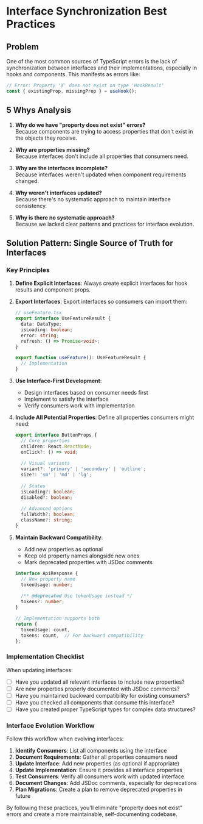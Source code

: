 
# Interface Synchronization Best Practices

## Problem

One of the most common sources of TypeScript errors is the lack of synchronization between interfaces and their implementations, especially in hooks and components. This manifests as errors like:

```typescript
// Error: Property 'X' does not exist on type 'HookResult'
const { existingProp, missingProp } = useHook();
```

## 5 Whys Analysis

1. **Why do we have "property does not exist" errors?**  
   Because components are trying to access properties that don't exist in the objects they receive.

2. **Why are properties missing?**  
   Because interfaces don't include all properties that consumers need.

3. **Why are the interfaces incomplete?**  
   Because interfaces weren't updated when component requirements changed.

4. **Why weren't interfaces updated?**  
   Because there's no systematic approach to maintain interface consistency.

5. **Why is there no systematic approach?**  
   Because we lacked clear patterns and practices for interface evolution.

## Solution Pattern: Single Source of Truth for Interfaces

### Key Principles

1. **Define Explicit Interfaces**: Always create explicit interfaces for hook results and component props.

2. **Export Interfaces**: Export interfaces so consumers can import them:

   ```typescript
   // useFeature.tsx
   export interface UseFeatureResult {
     data: DataType;
     isLoading: boolean;
     error: string;
     refresh: () => Promise<void>;
   }
   
   export function useFeature(): UseFeatureResult {
     // Implementation
   }
   ```

3. **Use Interface-First Development**:
   - Design interfaces based on consumer needs first
   - Implement to satisfy the interface
   - Verify consumers work with implementation

4. **Include All Potential Properties**: Define all properties consumers might need:

   ```typescript
   export interface ButtonProps {
     // Core properties
     children: React.ReactNode;
     onClick?: () => void;
     
     // Visual variants
     variant?: 'primary' | 'secondary' | 'outline';
     size?: 'sm' | 'md' | 'lg';
     
     // States
     isLoading?: boolean;
     disabled?: boolean;
     
     // Advanced options
     fullWidth?: boolean;
     className?: string;
   }
   ```

5. **Maintain Backward Compatibility**:
   - Add new properties as optional
   - Keep old property names alongside new ones
   - Mark deprecated properties with JSDoc comments

   ```typescript
   interface ApiResponse {
     // New property name
     tokenUsage: number;
     
     /** @deprecated Use tokenUsage instead */
     tokens?: number;
   }
   
   // Implementation supports both
   return {
     tokenUsage: count,
     tokens: count,  // For backward compatibility
   };
   ```

### Implementation Checklist

When updating interfaces:

- [ ] Have you updated all relevant interfaces to include new properties?
- [ ] Are new properties properly documented with JSDoc comments?
- [ ] Have you maintained backward compatibility for existing consumers?
- [ ] Have you checked all components that consume this interface?
- [ ] Have you created proper TypeScript types for complex data structures?

### Interface Evolution Workflow

Follow this workflow when evolving interfaces:

1. **Identify Consumers**: List all components using the interface
2. **Document Requirements**: Gather all properties consumers need
3. **Update Interface**: Add new properties (as optional if appropriate)
4. **Update Implementation**: Ensure it provides all interface properties
5. **Test Consumers**: Verify all consumers work with updated interface
6. **Document Changes**: Add JSDoc comments, especially for deprecations
7. **Plan Migrations**: Create a plan to remove deprecated properties in future

By following these practices, you'll eliminate "property does not exist" errors and create a more maintainable, self-documenting codebase.
